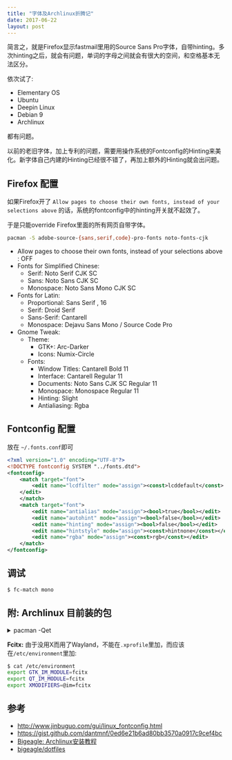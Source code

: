 ```yaml
---
title: "字体及Archlinux折腾记"
date: 2017-06-22
layout: post
---
```


简言之，就是Firefox显示fastmail里用的Source Sans Pro字体，自带hinting。多次hinting之后，就会有问题，单词的字母之间就会有很大的空间，和空格基本无法区分。


依次试了:

 - Elementary OS
 - Ubuntu
 - Deepin Linux
 - Debian 9
 - Archlinux

都有问题。


以前的老旧字体，加上专利的问题，需要用操作系统的Fontconfig的Hinting来美化。新字体自己内建的Hinting已经很不错了，再加上额外的Hinting就会出问题。

## Firefox 配置

如果Firefox开了 `Allow pages to choose their own fonts, instead of your selections above` 的话，系统的fontconfig中的hinting开关就不起效了。

于是只能override Firefox里面的所有网页自带字体。

```bash
pacman -S adobe-source-{sans,serif,code}-pro-fonts noto-fonts-cjk
```

 - Allow pages to choose their own fonts, instead of your selections above : OFF
 - Fonts for Simplified Chinese:
   - Serif: Noto Serif CJK SC
   - Sans: Noto Sans CJK SC
   - Monospace: Noto Sans Mono CJK SC
 - Fonts for Latin:
   - Proportional: Sans Serif , 16
   - Serif: Droid Serif
   - Sans-Serif: Cantarell
   - Monospace: Dejavu Sans Mono / Source Code Pro
 - Gnome Tweak:
   - Theme:
     - GTK+:  Arc-Darker
     - Icons: Numix-Circle
   - Fonts:
     - Window Titles: Cantarell Bold 11
     - Interface: Cantarell Regular 11
     - Documents: Noto Sans CJK SC Regular 11
     - Monospace: Monospace Regular 11
     - Hinting: Slight
     - Antialiasing: Rgba


## Fontconfig 配置


放在 `~/.fonts.conf`即可

```xml
<?xml version="1.0" encoding="UTF-8"?>
<!DOCTYPE fontconfig SYSTEM "../fonts.dtd">
<fontconfig>
	<match target="font">
		<edit name="lcdfilter" mode="assign"><const>lcddefault</const>
	</edit>
	</match>
	<match target="font">
		<edit name="antialias" mode="assign"><bool>true</bool></edit>
		<edit name="autohint" mode="assign"><bool>false</bool></edit>
		<edit name="hinting" mode="assign"><bool>false</bool></edit>
		<edit name="hintstyle" mode="assign"><const>hintnone</const></edit>
		<edit name="rgba" mode="assign"><const>rgb</const></edit>
	</match>
</fontconfig>
```


## 调试
```bash
$ fc-match mono
```

## 附: Archlinux 目前装的包

<details markdown="1"><summary> pacman -Qet </summary>
```
adobe-source-code-pro-fonts 2.030ro+1.050it-3
adobe-source-han-sans-cn-fonts 1.004-2
adobe-source-sans-pro-fonts 2.020ro+1.075it-2
adobe-source-serif-pro-fonts 2.000-1
alpine 2.21-1
archlinuxcn-keyring 20170522-1
autoconf 2.69-4
automake 1.15-2
baobab 3.24.0+1+g202d168-1
binwalk 2.1.1-3
bison 3.0.4-2
elvish 0.8-1
empathy 3.12.12+120+g4a4b45b94-1
eog 3.24.1-1
epiphany 3.24.2-1
fakeroot 1.21-2
fcitx-configtool 0.4.9-1
fcitx-gtk2 4.2.9.1-2
fcitx-gtk3 4.2.9.1-2
fcitx-table-extra 0.3.7-2
firefox 54.0-1
flex 2.6.4-1
gdm 3.24.2-1
gnome-backgrounds 3.24.0+2+g755b6f9-1
gnome-calculator 3.24.0+2+g0ca2919b-1
gnome-contacts 3.22.1+4+gb235b6d-1
gnome-dictionary 3.24.0+5+ga7aa054-1
gnome-disk-utility 3.24.1-1
gnome-font-viewer 3.24.0-1
gnome-screenshot 3.22.0+42+g8472361-1
gnome-shell-extensions 3.24.2-1
gnome-system-monitor 3.24.0+4+g9140c85a-1
gnome-terminal 3.24.2-1
gnome-tweak-tool 3.24.1-1
gnome-user-docs 3.24.2-1
grub 2:2.02-1
gucharmap 9.0.4-1
hexchat 2.12.4-4
inetutils 1.9.4-5
intel-ucode 20170511-1
iputils 20161105.1f2bb12-2
jfsutils 1.1.15-4
licenses 20140629-2
logrotate 3.12.2-1
lvm2 2.02.171-1
make 4.2.1-2
man-db 2.7.6.1-2
man-pages 4.11-1
mdadm 4.0-1
mousetweaks 3.12.0-2
nano 2.8.4-1
nerd-fonts-complete 1.0.0-3
net-tools 1.60.20160710git-1
netctl 1.12-2
network-manager-applet 1.8.2-1
noto-fonts-cjk 20170512-1
numix-circle-icon-theme-git 0.r16.5a11140-1
numix-gtk-theme 2.6.6-1
nvidia 381.22-3
pam_u2f 1.0.4-1
patch 2.7.5-1
pcmciautils 018-7
pkg-config 0.29.2-1
procps-ng 3.3.12-1
proxychains-ng 4.12-1
ranger 1.8.1-1
reiserfsprogs 3.6.25-1
rslsync 2.5.4-1
shadowsocks-libev 3.0.6-1
sushi 3.24.0-1
telegram-desktop 1.1.7-1
the_silver_searcher 2.0.0-1
tmux 2.5-1
totem 3.24.0-1
typora 0.9.29-2
uim 1.8.6-7
usbutils 008-1
vi 1:070224-2
vim 8.0.0628-1
weechat 1.8-2
wget 1.19.1-2
which 2.21-2
xcursor-vanilla-dmz 0.4.4-1
xdg-user-dirs-gtk 0.10+9+g5b7efc6-1
xfsprogs 4.11.0-1
yaourt 1.8.1-1
zsh 5.3.1-2
```
</details>


**Fcitx:** 由于没用X而用了Wayland，不能在`.xprofile`里加，而应该在`/etc/environment`里加:

```bash
$ cat /etc/environment 
export GTK_IM_MODULE=fcitx
export QT_IM_MODULE=fcitx
export XMODIFIERS=@im=fcitx
```

## 参考

 - <http://www.jinbuguo.com/gui/linux_fontconfig.html>
 - <https://gist.github.com/dantmnf/0ed6e21b6ad80bb3570a0917c9cef4bc>
 - [Bigeagle: Archlinux安装教程](https://bigeagle.me/2014/06/archlinux-install-for-beginners/)
 - [bigeagle/dotfiles](https://github.com/bigeagle/dotfiles)
